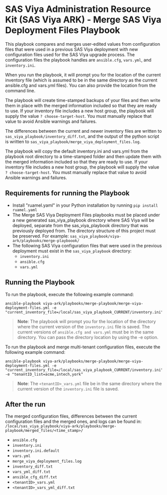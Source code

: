 # SAS Viya Administration Resource Kit (SAS Viya ARK) - Merge SAS Viya Deployment Files Playbook
This playbook compares and merges user-edited values from configuration files that were used in a previous SAS Viya deployment with new configuration files used for the SAS Viya upgrade process. The configuration files the playbook handles are ```ansible.cfg```, ```vars.yml```, and ```inventory.ini```.

When you run the playbook, it will prompt you for the location of the current inventory file (which is assumed to be in the same directory as the current ansible.cfg and vars.yml files). You can also provide the location from the command line.

The playbook will create time-stamped backups of your files and then write them in place with the merged information included so that they are ready to use. If your inventory file includes a new host group, the playbook will supply the value ```? choose-target-host```. You must manually replace that value to avoid Ansible warnings and failures.

The differences between the current and newer inventory files are written to ```sas_viya_playbook/inventory_diff.txt```, and the output of the python script is written to ```sas_viya_playbook/merge_viya_deployment_files.log```.

The playbook will copy the default inventory.ini and vars.yml from the playbook root directory to a time-stamped folder and then update them with the merged information included so that they are ready to use. If your inventory file includes a new host group, the playbook will supply the value ```? choose-target-host```. You must manually replace that value to avoid Ansible warnings and failures.

## Requirements for running the Playbook
* Install "ruamel.yaml" in your Python installation by running `pip install ruamel.yaml`
* The Merge SAS Viya Deployment Files playbooks must be placed under a new generated sas_viya_playbook directory where SAS Viya will be deployed, separate from the sas_viya_playbook directory that was previously deployed from.
  The directory structure of this project must be preserved. For example: ```sas_viya_playbook/viya-ark/playbooks/merge-playboook/```
* The following SAS Viya configuration files that were used in the previous deployment must exist in the ```sas_viya_playbook``` directory:
  * ```inventory.ini```
  * ```ansible.cfg```
  * ```vars.yml```


## Running the Playbook
To run the playbook, execute the following example command:
```
ansible-playbook viya-ark/playbooks/merge-playbook/merge-viya-deployment-files.yml -e "current_inventory_file=/local/sas_viya_playbook_CURRENT/inventory.ini"
```
> **Note**: The playbook will prompt you for the location of the directory where the current version of the `inventory.ini` file is saved. The current versions of `ansible.cfg and vars.yml` must be in the same directory. You can pass the directory location by using the -e option.


To run the playbook and merge multi-tenant configuration files, execute the following example command:
```
ansible-playbook viya-ark/playbooks/merge-playbook/merge-viya-deployment-files.yml -e "current_inventory_file=/local/sas_viya_playbook_CURRENT/inventory.ini" -e "tenantID_list=acme,intech,york"
```
> **Note**: The ```<tenantID>_vars.yml``` file be in the same directory where the current version of the `inventory.ini` file is saved.

## After the run
The merged configuration files, differences between the current configuration files and the merged ones, and logs can be found in:
```/local/sas_viya_playbook/viya-ark/playbooks/merge-playbook/merged_files/<time_stamp>/```
* ```ansible.cfg```
* ```inventory.ini```
* ```inventory.ini.default```
* ```vars.yml```
* ```merge_viya_deployment_files.log```
* ```inventory_diff.txt```
* ```vars_yml_diff.txt```
* ```ansible_cfg_diff.txt```
* ```<tenantID>_vars.yml```
* ```<tenantID>_vars_yml_diff.txt```
